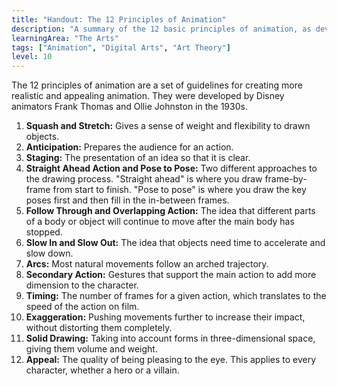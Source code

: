 ```yaml
---
title: "Handout: The 12 Principles of Animation"
description: "A summary of the 12 basic principles of animation, as developed by Disney animators."
learningArea: "The Arts"
tags: ["Animation", "Digital Arts", "Art Theory"]
level: 10
---
```


The 12 principles of animation are a set of guidelines for creating more realistic and appealing animation. They were developed by Disney animators Frank Thomas and Ollie Johnston in the 1930s.

1.  **Squash and Stretch:** Gives a sense of weight and flexibility to drawn objects.
2.  **Anticipation:** Prepares the audience for an action.
3.  **Staging:** The presentation of an idea so that it is clear.
4.  **Straight Ahead Action and Pose to Pose:** Two different approaches to the drawing process. "Straight ahead" is where you draw frame-by-frame from start to finish. "Pose to pose" is where you draw the key poses first and then fill in the in-between frames.
5.  **Follow Through and Overlapping Action:** The idea that different parts of a body or object will continue to move after the main body has stopped.
6.  **Slow In and Slow Out:** The idea that objects need time to accelerate and slow down.
7.  **Arcs:** Most natural movements follow an arched trajectory.
8.  **Secondary Action:** Gestures that support the main action to add more dimension to the character.
9.  **Timing:** The number of frames for a given action, which translates to the speed of the action on film.
10. **Exaggeration:** Pushing movements further to increase their impact, without distorting them completely.
11. **Solid Drawing:** Taking into account forms in three-dimensional space, giving them volume and weight.
12. **Appeal:** The quality of being pleasing to the eye. This applies to every character, whether a hero or a villain.
